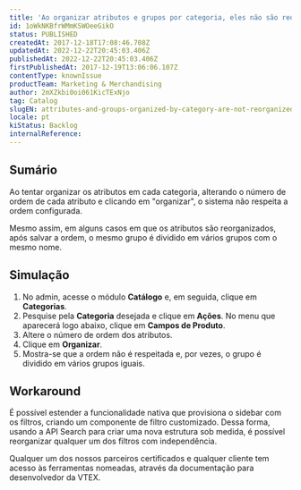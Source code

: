 ```yaml
---
title: 'Ao organizar atributos e grupos por categoria, eles não são reorganizados na loja'
id: 1oWkNKBfrWMmKSWOeeGikO
status: PUBLISHED
createdAt: 2017-12-18T17:08:46.708Z
updatedAt: 2022-12-22T20:45:03.406Z
publishedAt: 2022-12-22T20:45:03.406Z
firstPublishedAt: 2017-12-19T13:06:06.107Z
contentType: knownIssue
productTeam: Marketing & Merchandising
author: 2mXZkbi0oi061KicTExNjo
tag: Catalog
slugEN: attributes-and-groups-organized-by-category-are-not-reorganized-in-the-store
locale: pt
kiStatus: Backlog
internalReference: 
---
```


## Sumário

Ao tentar organizar os atributos em cada categoria, alterando o número de ordem de cada atributo e clicando em "organizar", o sistema não respeita a ordem configurada.

Mesmo assim, em alguns casos em que os atributos são reorganizados, após salvar a ordem, o mesmo grupo é dividido em vários grupos com o mesmo nome.

## Simulação

1. No admin, acesse o módulo __Catálogo__ e, em seguida, clique em __Categorias__.
2. Pesquise pela __Categoria__ desejada e clique em __Ações__. No menu que aparecerá logo abaixo, clique em __Campos de Produto__.
2. Altere o número de ordem dos atributos.
3. Clique em __Organizar__.
4. Mostra-se que a ordem não é respeitada e, por vezes, o grupo é dividido em vários grupos iguais.

## Workaround

É possível estender a funcionalidade nativa que provisiona o sidebar com os filtros, criando um componente de filtro customizado. Dessa forma, usando a API Search para criar uma nova estrutura sob medida, é possível reorganizar qualquer um dos filtros com independência.

Qualquer um dos nossos parceiros certificados e qualquer cliente tem acesso às ferramentas nomeadas, através da documentação para desenvolvedor da VTEX.

